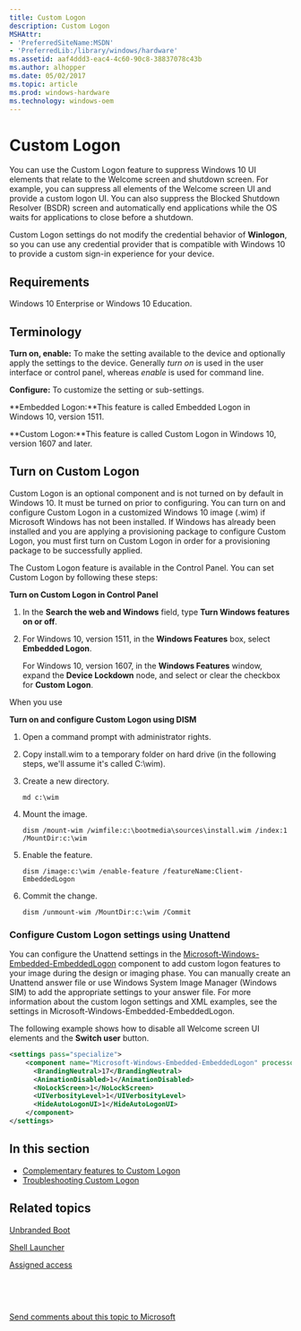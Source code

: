 ```yaml
---
title: Custom Logon
description: Custom Logon
MSHAttr:
- 'PreferredSiteName:MSDN'
- 'PreferredLib:/library/windows/hardware'
ms.assetid: aaf4ddd3-eac4-4c60-90c8-38837078c43b
ms.author: alhopper
ms.date: 05/02/2017
ms.topic: article
ms.prod: windows-hardware
ms.technology: windows-oem
---
```


# Custom Logon


You can use the Custom Logon feature to suppress Windows 10 UI elements that relate to the Welcome screen and shutdown screen. For example, you can suppress all elements of the Welcome screen UI and provide a custom logon UI. You can also suppress the Blocked Shutdown Resolver (BSDR) screen and automatically end applications while the OS waits for applications to close before a shutdown.

Custom Logon settings do not modify the credential behavior of **Winlogon**, so you can use any credential provider that is compatible with Windows 10 to provide a custom sign-in experience for your device.

## Requirements


Windows 10 Enterprise or Windows 10 Education.

## Terminology


**Turn on, enable:** To make the setting available to the device and optionally apply the settings to the device. Generally *turn on* is used in the user interface or control panel, whereas *enable* is used for command line.

**Configure:** To customize the setting or sub-settings.

**Embedded Logon:**This feature is called Embedded Logon in Windows 10, version 1511.

**Custom Logon:**This feature is called Custom Logon in Windows 10, version 1607 and later.

## <a href="" id="turn-on-logon"></a>Turn on Custom Logon


Custom Logon is an optional component and is not turned on by default in Windows 10. It must be turned on prior to configuring. You can turn on and configure Custom Logon in a customized Windows 10 image (.wim) if Microsoft Windows has not been installed. If Windows has already been installed and you are applying a provisioning package to configure Custom Logon, you must first turn on Custom Logon in order for a provisioning package to be successfully applied.

The Custom Logon feature is available in the Control Panel. You can set Custom Logon by following these steps:

**Turn on Custom Logon in Control Panel**

1.  In the **Search the web and Windows** field, type **Turn Windows features on or off**.
2.  For Windows 10, version 1511, in the **Windows Features** box, select **Embedded Logon**.

    For Windows 10, version 1607, in the **Windows Features** window, expand the **Device Lockdown** node, and select or clear the checkbox for **Custom Logon**.

When you use

**Turn on and configure Custom Logon using DISM**

1.  Open a command prompt with administrator rights.
2.  Copy install.wim to a temporary folder on hard drive (in the following steps, we'll assume it's called C:\\wim).
3.  Create a new directory.

    ```
    md c:\wim
    ```

4.  Mount the image.

    ```
    dism /mount-wim /wimfile:c:\bootmedia\sources\install.wim /index:1 /MountDir:c:\wim
    ```

5.  Enable the feature.

    ```
    dism /image:c:\wim /enable-feature /featureName:Client-EmbeddedLogon
    ```

6.  Commit the change.

    ```
    dism /unmount-wim /MountDir:c:\wim /Commit
    ```

### Configure Custom Logon settings using Unattend

You can configure the Unattend settings in the [Microsoft-Windows-Embedded-EmbeddedLogon](https://msdn.microsoft.com/en-us/windows/hardware/commercialize/customize/desktop/unattend/microsoft-windows-embedded-embeddedlogon) component to add custom logon features to your image during the design or imaging phase. You can manually create an Unattend answer file or use Windows System Image Manager (Windows SIM) to add the appropriate settings to your answer file. For more information about the custom logon settings and XML examples, see the settings in Microsoft-Windows-Embedded-EmbeddedLogon.

The following example shows how to disable all Welcome screen UI elements and the **Switch user** button.

```XML
<settings pass="specialize">
    <component name="Microsoft-Windows-Embedded-EmbeddedLogon" processorArchitecture="x86" publicKeyToken="31bf3856ad364e35" language="neutral" versionScope="nonSxS" xmlns:xsi="http://www.w3.org/2001/XMLSchema-instance">
      <BrandingNeutral>17</BrandingNeutral>
      <AnimationDisabled>1</AnimationDisabled>
      <NoLockScreen>1</NoLockScreen>
      <UIVerbosityLevel>1</UIVerbosityLevel>
      <HideAutoLogonUI>1</HideAutoLogonUI>
    </component>
</settings>
```

## In this section


-   [Complementary features to Custom Logon](complementary-features-to-custom-logon.md)
-   [Troubleshooting Custom Logon](troubleshooting-custom-logon.md)

## Related topics


[Unbranded Boot](unbranded-boot.md)

[Shell Launcher](shell-launcher.md)

[Assigned access](assigned-access.md)

 

 

[Send comments about this topic to Microsoft](mailto:wsddocfb@microsoft.com?subject=Documentation%20feedback%20%5Bp_enterprise_customizations\p_enterprise_customizations%5D:%20Custom%20Logon%20%20RELEASE:%20%2810/17/2016%29&body=%0A%0APRIVACY%20STATEMENT%0A%0AWe%20use%20your%20feedback%20to%20improve%20the%20documentation.%20We%20don't%20use%20your%20email%20address%20for%20any%20other%20purpose,%20and%20we'll%20remove%20your%20email%20address%20from%20our%20system%20after%20the%20issue%20that%20you're%20reporting%20is%20fixed.%20While%20we're%20working%20to%20fix%20this%20issue,%20we%20might%20send%20you%20an%20email%20message%20to%20ask%20for%20more%20info.%20Later,%20we%20might%20also%20send%20you%20an%20email%20message%20to%20let%20you%20know%20that%20we've%20addressed%20your%20feedback.%0A%0AFor%20more%20info%20about%20Microsoft's%20privacy%20policy,%20see%20http://privacy.microsoft.com/en-us/default.aspx. "Send comments about this topic to Microsoft")





